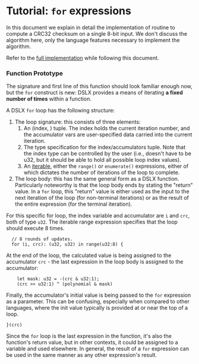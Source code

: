 # Tutorial: `for` expressions

In this document we explain in detail the implementation of routine to compute a
CRC32 checksum on a single 8-bit input. We don't discuss the algorithm here,
only the language features necessary to implement the algorithm.

Refer to the
[full implementation](https://github.com/google/xls/tree/main/xls/examples/dslx_intro/crc32_one_byte.x)
while following this document.

### Function Prototype

The signature and first line of this function should look familiar enough now,
but the `for` construct is new: DSLX provides a means of iterating **a fixed
number of times** within a function.

A DSLX `for` loop has the following structure:

1.  The loop signature: this consists of three elements:
    1.  An (index, <accumulator vars>) tuple. The index holds the current
        iteration number, and the accumulator vars are user-specified data
        carried into the current iteration.
    2.  The type specification for the index/accumulators tuple. Note that the
        index type can be controlled by the user (i.e., doesn't have to be u32,
        but it should be able to hold all possible loop index values).
    3.  An
        [iterable](../dslx_reference.md),
        either the `range()` or `enumerate()` expressions, either of which
        dictates the number of iterations of the loop to complete.
2.  The loop body: this has the same general form as a DSLX function.
    Particularly noteworthy is that the loop body ends by stating the "return"
    value. In a `for` loop, this "return" value is either used as the input to
    the next iteration of the loop (for non-terminal iterations) or as the
    result of the entire expression (for the terminal iteration).

For this specific for loop, the index variable and accumulator are `i` and
`crc`, both of type `u32`. The iterable range expression specifies that the loop
should execute 8 times.

```dslx-snippet
  // 8 rounds of updates.
  for (i, crc): (u32, u32) in range(u32:8) {
```

At the end of the loop, the calculated value is being assigned to the
accumulator `crc` - the last expression in the loop body is assigned to the
accumulator:

```dslx-snippet
    let mask: u32 = -(crc & u32:1);
    (crc >> u32:1) ^ (polynomial & mask)
```

Finally, the accumulator's initial value is being passed to the `for` expression
as a parameter. This can be confusing, especially when compared to other
languages, where the init value typically is provided at or near the top of a
loop.

```dslx-snippet
}(crc)
```

Since the `for` loop is the last expression in the function, it's also the
function's return value, but in other contexts, it could be assigned to a
variable and used elsewhere. In general, the result of a `for` expression can be
used in the same manner as any other expression's result.
